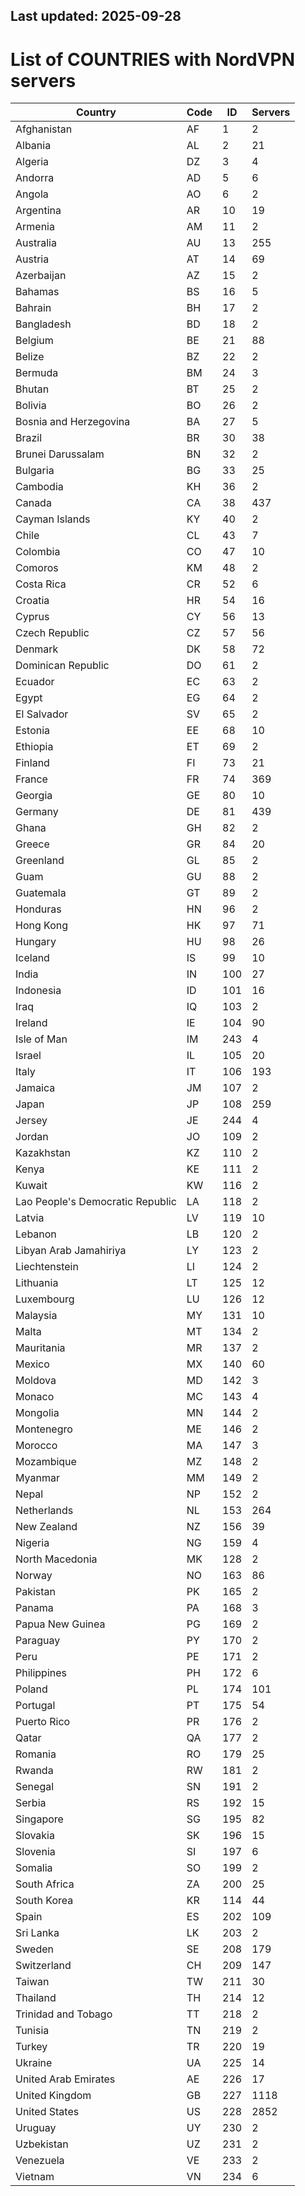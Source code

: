 Last updated: 2025-09-28
---
# List of COUNTRIES with NordVPN servers

Country | Code | ID | Servers
--------|------|----|--------
Afghanistan | AF | 1 | 2
Albania | AL | 2 | 21
Algeria | DZ | 3 | 4
Andorra | AD | 5 | 6
Angola | AO | 6 | 2
Argentina | AR | 10 | 19
Armenia | AM | 11 | 2
Australia | AU | 13 | 255
Austria | AT | 14 | 69
Azerbaijan | AZ | 15 | 2
Bahamas | BS | 16 | 5
Bahrain | BH | 17 | 2
Bangladesh | BD | 18 | 2
Belgium | BE | 21 | 88
Belize | BZ | 22 | 2
Bermuda | BM | 24 | 3
Bhutan | BT | 25 | 2
Bolivia | BO | 26 | 2
Bosnia and Herzegovina | BA | 27 | 5
Brazil | BR | 30 | 38
Brunei Darussalam | BN | 32 | 2
Bulgaria | BG | 33 | 25
Cambodia | KH | 36 | 2
Canada | CA | 38 | 437
Cayman Islands | KY | 40 | 2
Chile | CL | 43 | 7
Colombia | CO | 47 | 10
Comoros | KM | 48 | 2
Costa Rica | CR | 52 | 6
Croatia | HR | 54 | 16
Cyprus | CY | 56 | 13
Czech Republic | CZ | 57 | 56
Denmark | DK | 58 | 72
Dominican Republic | DO | 61 | 2
Ecuador | EC | 63 | 2
Egypt | EG | 64 | 2
El Salvador | SV | 65 | 2
Estonia | EE | 68 | 10
Ethiopia | ET | 69 | 2
Finland | FI | 73 | 21
France | FR | 74 | 369
Georgia | GE | 80 | 10
Germany | DE | 81 | 439
Ghana | GH | 82 | 2
Greece | GR | 84 | 20
Greenland | GL | 85 | 2
Guam | GU | 88 | 2
Guatemala | GT | 89 | 2
Honduras | HN | 96 | 2
Hong Kong | HK | 97 | 71
Hungary | HU | 98 | 26
Iceland | IS | 99 | 10
India | IN | 100 | 27
Indonesia | ID | 101 | 16
Iraq | IQ | 103 | 2
Ireland | IE | 104 | 90
Isle of Man | IM | 243 | 4
Israel | IL | 105 | 20
Italy | IT | 106 | 193
Jamaica | JM | 107 | 2
Japan | JP | 108 | 259
Jersey | JE | 244 | 4
Jordan | JO | 109 | 2
Kazakhstan | KZ | 110 | 2
Kenya | KE | 111 | 2
Kuwait | KW | 116 | 2
Lao People's Democratic Republic | LA | 118 | 2
Latvia | LV | 119 | 10
Lebanon | LB | 120 | 2
Libyan Arab Jamahiriya | LY | 123 | 2
Liechtenstein | LI | 124 | 2
Lithuania | LT | 125 | 12
Luxembourg | LU | 126 | 12
Malaysia | MY | 131 | 10
Malta | MT | 134 | 2
Mauritania | MR | 137 | 2
Mexico | MX | 140 | 60
Moldova | MD | 142 | 3
Monaco | MC | 143 | 4
Mongolia | MN | 144 | 2
Montenegro | ME | 146 | 2
Morocco | MA | 147 | 3
Mozambique | MZ | 148 | 2
Myanmar | MM | 149 | 2
Nepal | NP | 152 | 2
Netherlands | NL | 153 | 264
New Zealand | NZ | 156 | 39
Nigeria | NG | 159 | 4
North Macedonia | MK | 128 | 2
Norway | NO | 163 | 86
Pakistan | PK | 165 | 2
Panama | PA | 168 | 3
Papua New Guinea | PG | 169 | 2
Paraguay | PY | 170 | 2
Peru | PE | 171 | 2
Philippines | PH | 172 | 6
Poland | PL | 174 | 101
Portugal | PT | 175 | 54
Puerto Rico | PR | 176 | 2
Qatar | QA | 177 | 2
Romania | RO | 179 | 25
Rwanda | RW | 181 | 2
Senegal | SN | 191 | 2
Serbia | RS | 192 | 15
Singapore | SG | 195 | 82
Slovakia | SK | 196 | 15
Slovenia | SI | 197 | 6
Somalia | SO | 199 | 2
South Africa | ZA | 200 | 25
South Korea | KR | 114 | 44
Spain | ES | 202 | 109
Sri Lanka | LK | 203 | 2
Sweden | SE | 208 | 179
Switzerland | CH | 209 | 147
Taiwan | TW | 211 | 30
Thailand | TH | 214 | 12
Trinidad and Tobago | TT | 218 | 2
Tunisia | TN | 219 | 2
Turkey | TR | 220 | 19
Ukraine | UA | 225 | 14
United Arab Emirates | AE | 226 | 17
United Kingdom | GB | 227 | 1118
United States | US | 228 | 2852
Uruguay | UY | 230 | 2
Uzbekistan | UZ | 231 | 2
Venezuela | VE | 233 | 2
Vietnam | VN | 234 | 6
